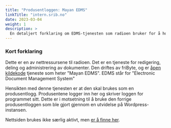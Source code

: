 ```yaml
---
title: "Produsentloggen: Mayan EDMS"
linkTitle: "intern.srib.no"
date: 2023-03-04
weight: 1
description: >
  En detaljert forklaring om EDMS-tjenesten som radioen bruker for å holde produsentlogg.
---
```


### Kort forklaring

Dette er en av nettressursene til radioen. Det er en tjeneste for redigering, deling og administrering av dokumenter. Den driftes av friByte, og er [åpen kildekode](https://gitlab.com/mayan-edms/mayan-edms) tjeneste som heter "Mayan EDMS". EDMS står for "Electronic Document Management System"

Hensikten med denne tjenesten er at den skal brukes som en produsentlogg. Produsentene logger inn her og skriver loggen for programmet sitt. Dette er i motsetning til å bruke den forrige produsentloggen som ble gjort gjennom en utvidelse på Wordpress-instansen. 

Nettsiden brukes ikke særlig aktivt, men [er å finne her](https://intern.srib.no).